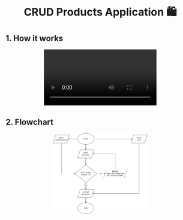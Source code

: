 <div align="center">
  <h1>CRUD Products Application 🛍️</h1>
</div>

## 1. How it works
<div align="center">
  <video>
      <source src="CRUD Products Application.gif" type="video/mp4">
      Your browser does not support the video tag.
  </video>
</div>

## 2. Flowchart
<p align="center"><img src="CRUD Products Application.png" alt="CRUD Products Application" style="width: 50%"></p>
